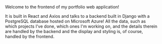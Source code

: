 Welcome to the frontend of my portfolio web application!

It is built in React and Axios and talks to a backend built in Django with a PostgreSQL database hosted on Microsoft Azure! All the data, such as which projects I've done, which ones I'm working on, and the details therein are handled by the backend and the display and styling is, of course, handled by the frontend.